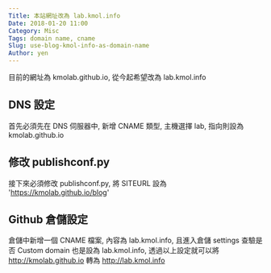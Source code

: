 ```yaml
---
Title: 本站網址改為 lab.kmol.info
Date: 2018-01-20 11:00
Category: Misc
Tags: domain name, cname
Slug: use-blog-kmol-info-as-domain-name
Author: yen
---
```


目前的網址為 kmolab.github.io, 從今起希望改為 lab.kmol.info

<!-- PELICAN_END_SUMMARY -->

DNS 設定
---

首先必須先在 DNS 伺服器中, 新增 CNAME 類型, 主機選擇 lab, 指向則設為 kmolab.github.io

修改 publishconf.py
---

接下來必須修改  publishconf.py, 將 SITEURL 設為 'https://kmolab.github.io/blog'

Github 倉儲設定
---

倉儲中新增一個 CNAME 檔案, 內容為 lab.kmol.info, 且進入倉儲 settings 查驗是否 Custom domain 也是設為 lab.kmol.info, 透過以上設定就可以將 <http://kmolab.github.io> 轉為 <http://lab.kmol.info>


